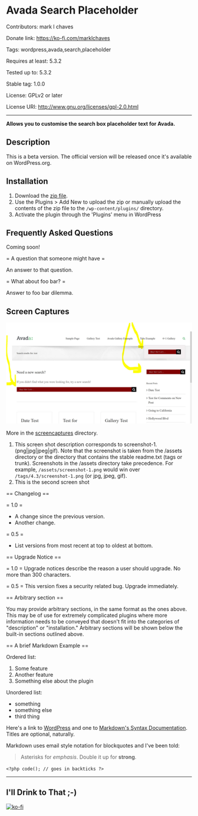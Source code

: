 # Avada Search Placeholder

Contributors: mark l chaves

Donate link: https://ko-fi.com/marklchaves

Tags: wordpress,avada,search,placeholder

Requires at least: 5.3.2

Tested up to: 5.3.2

Stable tag: 1.0.0

License: GPLv2 or later

License URI: http://www.gnu.org/licenses/gpl-2.0.html

---

**Allows you to customise the search box placeholder text for Avada.**

## Description

This is a beta version. The official version will be released once it's available on WordPress.org.

## Installation

1. Download the [zip file](https://github.com/marklchaves/avada-search-placeholder/blob/master/avada-search-placeholder.zip). 
1. Use the Plugins > Add New to upload the zip or manually upload the contents of the zip file to the `/wp-content/plugins/` directory.
1. Activate the plugin through the 'Plugins' menu in WordPress

## Frequently Asked Questions

Coming soon!

= A question that someone might have =

An answer to that question.

= What about foo bar? =

Answer to foo bar dilemma.

## Screen Captures

![Result](https://raw.githubusercontent.com/marklchaves/avada-search-placeholder/master/screencaptures/avada-search-placeholder.jpg)

More in the [screencaptures](https://github.com/marklchaves/avada-search-placeholder/tree/master/screencaptures) directory.

1. This screen shot description corresponds to screenshot-1.(png|jpg|jpeg|gif). Note that the screenshot is taken from
the /assets directory or the directory that contains the stable readme.txt (tags or trunk). Screenshots in the /assets
directory take precedence. For example, `/assets/screenshot-1.png` would win over `/tags/4.3/screenshot-1.png`
(or jpg, jpeg, gif).
2. This is the second screen shot

== Changelog ==

= 1.0 =
* A change since the previous version.
* Another change.

= 0.5 =
* List versions from most recent at top to oldest at bottom.

== Upgrade Notice ==

= 1.0 =
Upgrade notices describe the reason a user should upgrade.  No more than 300 characters.

= 0.5 =
This version fixes a security related bug.  Upgrade immediately.

== Arbitrary section ==

You may provide arbitrary sections, in the same format as the ones above.  This may be of use for extremely complicated
plugins where more information needs to be conveyed that doesn't fit into the categories of "description" or
"installation."  Arbitrary sections will be shown below the built-in sections outlined above.

== A brief Markdown Example ==

Ordered list:

1. Some feature
1. Another feature
1. Something else about the plugin

Unordered list:

* something
* something else
* third thing

Here's a link to [WordPress](http://wordpress.org/ "Your favorite software") and one to [Markdown's Syntax Documentation][markdown syntax].
Titles are optional, naturally.

[markdown syntax]: http://daringfireball.net/projects/markdown/syntax
            "Markdown is what the parser uses to process much of the readme file"

Markdown uses email style notation for blockquotes and I've been told:
> Asterisks for *emphasis*. Double it up  for **strong**.

`<?php code(); // goes in backticks ?>`

---

## I'll Drink to That ;-)

[![ko-fi](https://www.ko-fi.com/img/githubbutton_sm.svg)](https://ko-fi.com/D1D7YARD)

